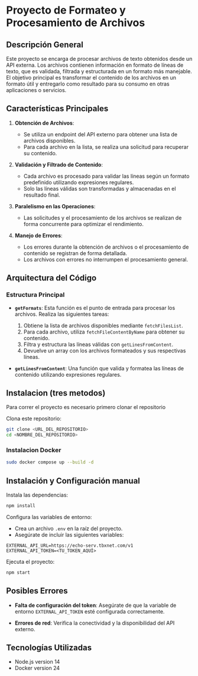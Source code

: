 # Proyecto de Formateo y Procesamiento de Archivos

## Descripción General

Este proyecto se encarga de procesar archivos de texto obtenidos desde un API externa. Los archivos contienen información en formato de líneas de texto, que es validada, filtrada y estructurada en un formato más manejable. El objetivo principal es transformar el contenido de los archivos en un formato útil y entregarlo como resultado para su consumo en otras aplicaciones o servicios.

## Características Principales

1. **Obtención de Archivos**:
   - Se utiliza un endpoint del API externo para obtener una lista de archivos disponibles.
   - Para cada archivo en la lista, se realiza una solicitud para recuperar su contenido.

2. **Validación y Filtrado de Contenido**:
   - Cada archivo es procesado para validar las líneas según un formato predefinido utilizando expresiones regulares.
   - Solo las líneas válidas son transformadas y almacenadas en el resultado final.

3. **Paralelismo en las Operaciones**:
   - Las solicitudes y el procesamiento de los archivos se realizan de forma concurrente para optimizar el rendimiento.

4. **Manejo de Errores**:
   - Los errores durante la obtención de archivos o el procesamiento de contenido se registran de forma detallada.
   - Los archivos con errores no interrumpen el procesamiento general.

## Arquitectura del Código

### Estructura Principal

- **`getFormats`**:
  Esta función es el punto de entrada para procesar los archivos. Realiza las siguientes tareas:
  1. Obtiene la lista de archivos disponibles mediante `fetchFilesList`.
  2. Para cada archivo, utiliza `fetchFileContentByName` para obtener su contenido.
  3. Filtra y estructura las líneas válidas con `getLinesFromContent`.
  4. Devuelve un array con los archivos formateados y sus respectivas líneas.

- **`getLinesFromContent`**:
  Una función que valida y formatea las líneas de contenido utilizando expresiones regulares.

## Instalacion (tres metodos)

Para correr el proyecto es necesario primero clonar el repositorio

Clona este repositorio:
```bash
git clone <URL_DEL_REPOSITORIO>
cd <NOMBRE_DEL_REPOSITORIO>
```

### Instalacion Docker

```bash
sudo docker compose up --build -d
```

## Instalación y Configuración manual

Instala las dependencias:
```bash
npm install
```

Configura las variables de entorno:
- Crea un archivo `.env` en la raíz del proyecto.
- Asegúrate de incluir las siguientes variables:
```env
EXTERNAL_API_URL=https://echo-serv.tbxnet.com/v1
EXTERNAL_API_TOKEN=<TU_TOKEN_AQUÍ>
```

Ejecuta el proyecto:
```bash
npm start
```


## Posibles Errores

- **Falta de configuración del token**:
  Asegúrate de que la variable de entorno `EXTERNAL_API_TOKEN` esté configurada correctamente.

- **Errores de red**:
  Verifica la conectividad y la disponibilidad del API externo.

## Tecnologías Utilizadas

- Node.js version 14
- Docker version 24